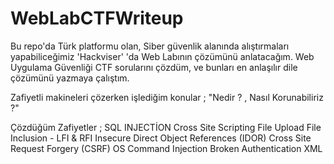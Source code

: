 # WebLabCTFWriteup

Bu repo'da Türk platformu olan, Siber güvenlik alanında alıştırmaları yapabiliceğimiz 'Hackviser' 'da Web Labının çözümünü anlatacağım. 
Web Uygulama Güvenliği CTF sorularını çözdüm, ve bunları en anlaşılır dile çözümünü yazmaya çalıştım. 

Zafiyetli makineleri çözerken işlediğim konular ; "Nedir ? , Nasıl Korunabiliriz ?"

Çözdüğüm Zafiyetler ;
SQL INJECTİON
Cross Site Scripting
File Upload
File Inclusion - LFI & RFI
Insecure Direct Object References (IDOR) 
Cross Site Request Forgery (CSRF)
OS Command Injection
Broken Authentication
XML
